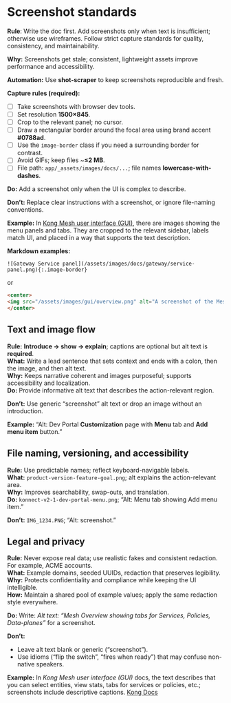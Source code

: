 # Screenshot standards

**Rule**: Write the doc first. Add screenshots only when text is insufficient; otherwise use wireframes. Follow strict capture standards for quality, consistency, and maintainability.

**Why:** Screenshots get stale; consistent, lightweight assets improve performance and accessibility.

**Automation:** Use **shot-scraper** to keep screenshots reproducible and fresh.

**Capture rules (required):**

- [ ] Take screenshots with browser dev tools.  
- [ ] Set resolution **1500×845**.  
- [ ] Crop to the relevant panel; no cursor.  
- [ ] Draw a rectangular border around the focal area using brand accent **\#0788ad**.  
- [ ] Use the `image-border` class if you need a surrounding border for contrast.  
- [ ] Avoid GIFs; keep files \~**≤2 MB**.  
- [ ] File path: `app/_assets/images/docs/...`; file names **lowercase-with-dashes**.

**Do:** Add a screenshot only when the UI is complex to describe.

**Don’t:** Replace clear instructions with a screenshot, or ignore file-naming conventions.

**Example:** In [Kong Mesh user interface (GUI)](https://developer.konghq.com/mesh/kuma-user-interface-gui/), there are images showing the menu panels and tabs. They are cropped to the relevant sidebar, labels match UI, and placed in a way that supports the text description.

**Markdown examples:**

```
![Gateway Service panel](/assets/images/docs/gateway/service-panel.png){:.image-border}
```

or

```html
<center>
<img src="/assets/images/gui/overview.png" alt="A screenshot of the Mesh Overview of the Kuma GUI" style="width: 500px; padding-top: 20px; padding-bottom: 10px;"/>
</center>
```

## Text and image flow

**Rule:** **Introduce → show → explain**; captions are optional but alt text is **required**.  
**What:** Write a lead sentence that sets context and ends with a colon, then the image, and then alt text.  
**Why:** Keeps narrative coherent and images purposeful; supports accessibility and localization.  
**Do:** Provide informative alt text that describes the action-relevant region.

**Don’t:** Use generic “screenshot” alt text or drop an image without an introduction.

**Example:** “Alt: Dev Portal **Customization** page with **Menu** tab and **Add menu item** button.”

## File naming, versioning, and accessibility

**Rule:** Use predictable names; reflect keyboard-navigable labels.  
**What:** `product-version-feature-goal.png`; alt explains the action-relevant area.  
**Why:** Improves searchability, swap-outs, and translation.  
**Do:** `konnect-v2-1-dev-portal-menu.png`; “Alt: Menu tab showing Add menu item.”

**Don’t:** `IMG_1234.PNG`; “Alt: screenshot.”

## Legal and privacy

**Rule:** Never expose real data; use realistic fakes and consistent redaction. For example, ACME accounts.  
**What:** Example domains, seeded UUIDs, redaction that preserves legibility.  
**Why:** Protects confidentiality and compliance while keeping the UI intelligible.  
**How:** Maintain a shared pool of example values; apply the same redaction style everywhere.

**Do:** Write: *Alt text: “Mesh Overview showing tabs for Services, Policies, Data-planes”* for a screenshot.

**Don’t:**
* Leave alt text blank or generic (“screenshot”).  
* Use idioms (“flip the switch”, “fires when ready”) that may confuse non-native speakers.

**Example:** In *Kong Mesh user interface (GUI)* docs, the text describes that you can select entities, view stats, tabs for services or policies, etc.; screenshots include descriptive captions. [Kong Docs](https://developer.konghq.com/mesh/kuma-user-interface-gui/)
